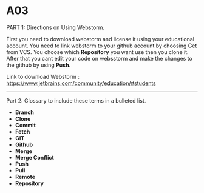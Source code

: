 # A03
PART 1: Directions on Using Webstorm.

First you need to download webstorm and license it using your educational account.
You need to link webstorm to your github account by choosing Get from VCS.
You choose which **Repository** you want use then you clone it.
After that you cant edit your code on websstorm and make the changes to the github by using **Push**.

 Link to download Webstorm : https://www.jetbrains.com/community/education/#students
 
---
Part 2: Glossary to include these terms in a bulleted list.

- **Branch** 
- **Clone**
- **Commit**
- **Fetch**
- **GIT**
- **Github**
- **Merge**
- **Merge Conflict**
- **Push**
- **Pull**
- **Remote**
- **Repository**




